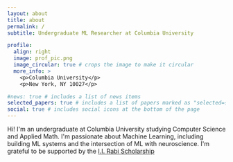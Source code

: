 ```yaml
---
layout: about
title: about
permalink: /
subtitle: Undergraduate ML Researcher at Columbia University

profile:
  align: right
  image: prof_pic.png
  image_circular: true # crops the image to make it circular
  more_info: >
    <p>Columbia University</p>
    <p>New York, NY 10027</p>

#news: true # includes a list of news items
selected_papers: true # includes a list of papers marked as "selected={true}"
social: true # includes social icons at the bottom of the page
---
```


Hi! I'm an undergraduate at Columbia University studying Computer Science and Applied Math. I'm passionate about Machine Learning, including building ML systems and the intersection of ML with neuroscience. I'm grateful to be supported by the [I.I. Rabi Scholarship](https://urf.columbia.edu/urf/research/rabi)

<!-- Write your biography here. Tell the world about yourself. Link to your favorite [subreddit](http://reddit.com). You can put a picture in, too. The code is already in, just name your picture `prof_pic.jpg` and put it in the `img/` folder.

Put your address / P.O. box / other info right below your picture. You can also disable any of these elements by editing `profile` property of the YAML header of your `_pages/about.md`. Edit `_bibliography/papers.bib` and Jekyll will render your [publications page](/al-folio/publications/) automatically.

Link to your social media connections, too. This theme is set up to use [Font Awesome icons](https://fontawesome.com/) and [Academicons](https://jpswalsh.github.io/academicons/), like the ones below. Add your Facebook, Twitter, LinkedIn, Google Scholar, or just disable all of them. -->
